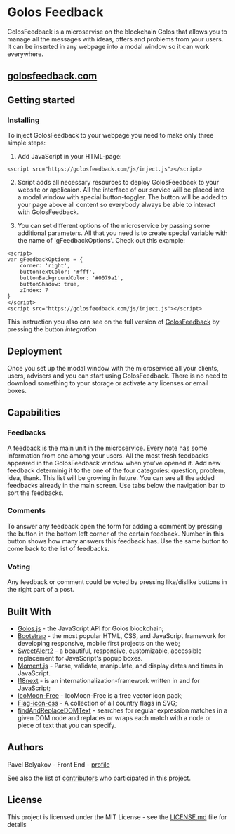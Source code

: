 # Golos Feedback

GolosFeedback is a microservise on the blockchain Golos that allows you to manage all the messages with ideas, offers and problems from your users. It can be inserted in any webpage into a modal window so it can work everywhere.

## [golosfeedback.com](https://golosfeedback.com/)


## Getting started


### Installing

To inject GolosFeedback to your webpage you need to make only three simple steps:
1. Add JavaScript in your HTML-page: 
```
<script src="https://golosfeedback.com/js/inject.js"></script>
```
2. Script adds all necessary resources to deploy GolosFeedback to your website or applicaion. All the interface of our service will be placed into a modal window with special button-toggler. The button will be added to your page above all content so everybody always be able to interact with GolosFeedback.

3. You can set different options of the microservice by passing some additional parameters. All that you need is to create special variable with the name of 'gFeedbackOptions'. Check out this example:
```
<script>
var gFeedbackOptions = {
    corner: 'right',
    buttonTextColor: '#fff',
    buttonBackgroundColor: '#0079a1',
    buttonShadow: true,
    zIndex: 7
}
</script>
<script src="https://golosfeedback.com/js/inject.js"></script>
```
This instruction you also can see on the full version of [GolosFeedback](https://golosfeedback.com/) by pressing the button *integration*


## Deployment

Once you set up the modal window with the microservice all your clients, users, advisers and you can start using GolosFeedback. There is no need to download something to your storage or activate any licenses or email boxes.

## Capabilities

### Feedbacks

A feedback is the main unit in the microservice. Every note has some information from one among your users. All the most fresh feedbacks appeared in the GolosFeedback window when you've opened it. Add new feedback determinig it to the one of the four categories: question, problem, idea, thank. This list will be growing in future. You can see all the added feedbacks already in the main screen. Use tabs below the navigation bar to sort the feedbacks.

### Comments

To answer any feedback open the form for adding a comment by pressing the button in the bottom left corner of the certain feedback. Number in this button shows how many answers this feedback has. Use the same button to come back to the list of feedbacks.

### Voting

Any feedback or comment could be voted by pressing like/dislike buttons in the right part of a post. 

## Built With

* [Golos.js](https://github.com/GolosChain/golos-js) - the JavaScript API for Golos blockchain;
* [Bootstrap](https://github.com/twbs/bootstrap) - the most popular HTML, CSS, and JavaScript framework for developing responsive, mobile first projects on the web;
* [SweetAlert2](https://github.com/limonte/sweetalert2) - a beautiful, responsive, customizable, accessible replacement for JavaScript's popup boxes.
* [Moment.js](https://momentjs.com/) - Parse, validate, manipulate, and display dates and times in JavaScript.
* [I18next](https://www.i18next.com) -  is an internationalization-framework written in and for JavaScript;
* [IcoMoon-Free](https://github.com/Keyamoon/IcoMoon-Free) - IcoMoon-Free is a free vector icon pack;
* [Flag-icon-css](https://github.com/lipis/flag-icon-css) -  A collection of all country flags in SVG;
* [findAndReplaceDOMText](https://github.com/padolsey/findAndReplaceDOMText) - searches for regular expression matches in a given DOM node and replaces or wraps each match with a node or piece of text that you can specify.

## Authors

Pavel Belyakov - Front End - [profile](https://github.com/NearFutureBand)

See also the list of [contributors](https://github.com/NearFutureBand/golosfeedback/graphs/contributors) who participated in this project.

## License

This project is licensed under the MIT License - see the [LICENSE.md](https://github.com/NearFutureBand/golosfeedback/blob/master/LICENSE) file for details
